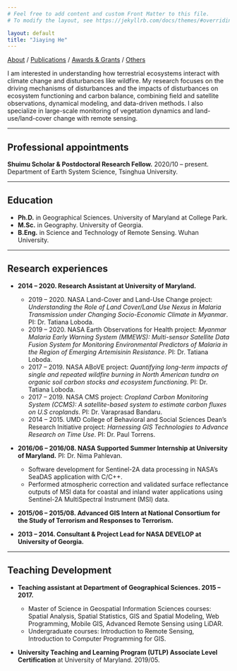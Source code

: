 ```yaml
---
# Feel free to add content and custom Front Matter to this file.
# To modify the layout, see https://jekyllrb.com/docs/themes/#overriding-theme-defaults

layout: default
title: "Jiaying He"
---
```

[About](/index/) / [Publications](/papers/) /  [Awards & Grants](/awards/) /  [Others](/others/)

I am interested in understanding how terrestrial ecosystems interact with climate change and disturbances like wildfire. My research focuses on the driving mechanisms of disturbances and the impacts of disturbances on ecosystem functioning and carbon balance, combining field and satellite observations, dynamical modeling, and data-driven methods. I also specialize in large-scale monitoring of vegetation dynamics and land-use/land-cover change with remote sensing.

---

## Professional appointments
**Shuimu Scholar & Postdoctoral Research Fellow.** 2020/10 – present.   
Department of Earth System Science, Tsinghua University. 

---

## Education
- **Ph.D.** in Geographical Sciences. University of Maryland at College Park.   
- **M.Sc.** in Geography. University of Georgia.   
- **B.Eng.** in Science and Technology of Remote Sensing. Wuhan University.   

---

## Research experiences
- **2014 – 2020. Research Assistant at University of Maryland.**
    - 2019 – 2020. NASA Land-Cover and Land-Use Change project: *Understanding the Role of Land Cover/Land Use Nexus in Malaria Transmission under Changing Socio-Economic Climate in Myanmar*. PI: Dr. Tatiana Loboda.   
    - 2019 – 2020. NASA Earth Observations for Health project: *Myanmar Malaria Early Warning System (MMEWS): Multi-sensor Satellite Data Fusion System for Monitoring Environmental Predictors of Malaria in the Region of Emerging Artemisinin Resistance*. PI: Dr. Tatiana Loboda.     
    - 2017 – 2019. NASA ABoVE project: *Quantifying long-term impacts of single and repeated wildfire burning in North American tundra on organic soil carbon stocks and ecosystem functioning*. PI: Dr. Tatiana Loboda.  
    - 2017 – 2019. NASA CMS project: *Cropland Carbon Monitoring System (CCMS): A satellite-based system to estimate carbon fluxes on U.S croplands*. PI: Dr. Varaprasad Bandaru. 
    - 2014 – 2015. UMD College of Behavioral and Social Sciences Dean’s Research Initiative project: *Harnessing GIS Technologies to Advance Research on Time Use*. PI: Dr. Paul Torrens. 

- **2016/06 – 2016/08. NASA Supported Summer Internship at University of Maryland.** PI: Dr. Nima Pahlevan.
    - Software development for Sentinel-2A data processing in NASA’s SeaDAS application with C/C++.  
    - Performed atmospheric correction and validated surface reflectance outputs of MSI data for coastal and inland water applications using Sentinel-2A MultiSpectral Instrument (MSI) data. 

- **2015/06 – 2015/08. Advanced GIS Intern at National Consortium for the Study of Terrorism and Responses to Terrorism.**     

- **2013 – 2014. Consultant & Project Lead for NASA DEVELOP at University of Georgia.**   

---
## Teaching Development
- **Teaching assistant at Department of Geographical Sciences. 2015 – 2017.**     
    - Master of Science in Geospatial Information Sciences courses: Spatial Analysis, Spatial Statistics, GIS and Spatial Modeling, Web Programming, Mobile GIS, Advanced Remote Sensing using LiDAR.     
    - Undergraduate courses: Introduction to Remote Sensing, Introduction to Computer Programming for GIS.

- **University Teaching and Learning Program (UTLP) Associate Level Certification** at University of Maryland. 2019/05.
